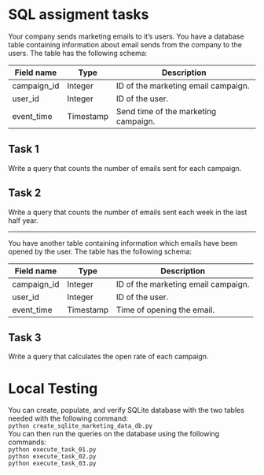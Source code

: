 # SQL assigment tasks

Your company sends marketing emails to it’s users.
You have a database table containing information about email sends from the company to 
the users. The table has the following schema:

| Field name   | Type       | Description                            |
|--------------|------------|----------------------------------------|
| campaign_id  | Integer    | ID of the marketing email campaign.    |
| user_id      | Integer    | ID of the user.                       |
| event_time   | Timestamp  | Send time of the marketing campaign.  |

## Task 1
Write a query that counts the number of emails sent for each campaign.

## Task 2
Write a query that counts the number of emails sent each week in the last half year.

----------------------------------------------------------------------------------------------------------------------------

You have another table containing information which emails have been opened by the user.
The table has the following schema:

| Field name   | Type       | Description                         |
|--------------|------------|-------------------------------------|
| campaign_id  | Integer    | ID of the marketing email campaign. |
| user_id      | Integer    | ID of the user.                     |
| event_time   | Timestamp  | Time of opening the email.          |

## Task 3
Write a query that calculates the open rate of each campaign.


# Local Testing
You can create, populate, and verify SQLite database with the two tables needed with the following command:
<br>`python create_sqlite_marketing_data_db.py`
<br>You can then run the queries on the database using the following commands:
<br>`python execute_task_01.py`
<br>`python execute_task_02.py`
<br>`python execute_task_03.py`